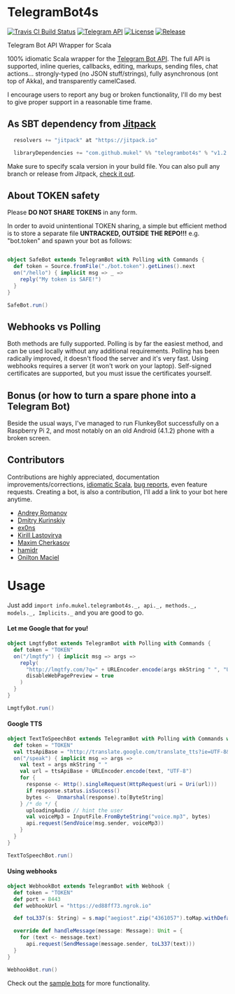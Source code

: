# TelegramBot4s
[![Travis CI Build Status](https://travis-ci.org/mukel/telegrambot4s.svg)](https://travis-ci.org/mukel/telegrambot4s)
[![Telegram API](https://img.shields.io/badge/Telegram%20API-May%2025%2C%202016-blue.svg)](https://core.telegram.org/bots/api#recent-changes)
[![License](https://img.shields.io/badge/license-Apache%202-blue.svg)](http://www.apache.org/licenses/LICENSE-2.0.html)
[![Release](https://jitpack.io/v/mukel/telegrambot4s.svg)](https://jitpack.io/#mukel/telegrambot4s)

Telegram Bot API Wrapper for Scala

100% idiomatic Scala wrapper for the [Telegram Bot API](https://core.telegram.org/bots/api).
The full API is supported, inline queries, callbacks, editing, markups, sending files, chat actions...
strongly-typed (no JSON stuff/strings), fully asynchronous (ont top of Akka), and transparently camelCased.

I encourage users to report any bug or broken functionality, I'll do my best to give proper support in a reasonable time frame.

## As SBT dependency from [Jitpack](https://jitpack.io/#sbt)

```scala
  resolvers += "jitpack" at "https://jitpack.io"

  libraryDependencies += "com.github.mukel" %% "telegrambot4s" % "v1.2.1"
```
Make sure to specify scala version in your build file.
You can also pull any branch or release from Jitpack, [check it out](https://jitpack.io/#mukel/telegrambot4s).

## About TOKEN safety
Please **DO NOT SHARE TOKENS** in any form.

In order to avoid unintentional TOKEN sharing, a simple but efficient method is to store a separate file **UNTRACKED, OUTSIDE THE REPO!!!** e.g. "bot.token" and spawn your bot as follows:

```scala

object SafeBot extends TelegramBot with Polling with Commands {
  def token = Source.fromFile("./bot.token").getLines().next
  on("/hello") { implicit msg => _ =>
    reply("My token is SAFE!")
  }
}

SafeBot.run()

```

## Webhooks vs Polling
Both methods are fully supported.
Polling is by far the easiest method, and can be used locally without any additional requirements.
Polling has been radically improved, it doesn't flood the server and it's very fast.
Using webhooks requires a server (it won't work on your laptop).
Self-signed certificates are supported, but you must issue the certificates yourself.

## Bonus (or how to turn a spare phone into a Telegram Bot)
Beside the usual ways, I've managed to run FlunkeyBot successfully on a Raspberry Pi 2, and most notably on an old Android (4.1.2) phone with a broken screen.

## Contributors
Contributions are highly appreciated, documentation improvements/corrections, [idiomatic Scala](https://github.com/mukel/telegrambot4s/pull/1/files), [bug reports](https://github.com/mukel/telegrambot4s/issues/8), even feature requests.
Creating a bot, is also a contribution, I'll add a link to your bot here anytime.
  - [Andrey Romanov](https://github.com/drewnoff)
  - [Dmitry Kurinskiy](https://github.com/alari)
  - [ex0ns](https://github.com/ex0ns)
  - [Kirill Lastovirya](https://github.com/kirhgoff)
  - [Maxim Cherkasov](https://github.com/rema7)
  - [hamidr](https://github.com/hamidr)
  - [Onilton Maciel](https://github.com/onilton)


# Usage

Just add `import info.mukel.telegrambot4s._, api._, methods._, models._, Implicits._` and you are good to go.

#### Let me Google that for you!

```scala
object LmgtfyBot extends TelegramBot with Polling with Commands {
  def token = "TOKEN"
  on("/lmgtfy") { implicit msg => args =>
    reply(
      "http://lmgtfy.com/?q=" + URLEncoder.encode(args mkString " ", "UTF-8"),
      disableWebPagePreview = true
    )
  }
}

LmgtfyBot.run()
```

#### Google TTS

```scala
object TextToSpeechBot extends TelegramBot with Polling with Commands with ChatActions {
  def token = "TOKEN"
  val ttsApiBase = "http://translate.google.com/translate_tts?ie=UTF-8&client=tw-ob&tl=en-us&q="
  on("/speak") { implicit msg => args =>
    val text = args mkString " "
    val url = ttsApiBase + URLEncoder.encode(text, "UTF-8")
    for {
      response <- Http().singleRequest(HttpRequest(uri = Uri(url)))
      if response.status.isSuccess()
      bytes <-  Unmarshal(response).to[ByteString]
    } /* do */ {
      uploadingAudio // hint the user
      val voiceMp3 = InputFile.FromByteString("voice.mp3", bytes)
      api.request(SendVoice(msg.sender, voiceMp3))
    }
  }
}

TextToSpeechBot.run()
```

#### Using webhooks

```scala
object WebhookBot extends TelegramBot with Webhook {
  def token = "TOKEN"
  def port = 8443
  def webhookUrl = "https://ed88ff73.ngrok.io"

  def toL337(s: String) = s.map("aegiost".zip("4361057").toMap.withDefault(identity))

  override def handleMessage(message: Message): Unit = {
    for (text <- message.text)
      api.request(SendMessage(message.sender, toL337(text)))
  }
}

WebhookBot.run()
```

Check out the [sample bots](https://github.com/mukel/telegrambot4s/tree/master/src/test/scala/info/mukel/telegrambot4s/examples) for more functionality.
